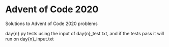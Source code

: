 # Advent of Code 2020
 Solutions to Advent of Code 2020 problems

day{n}.py tests using the input of day{n}\_test.txt, and if the tests pass it will run on day{n}\_input.txt
